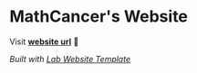 
# MathCancer's Website

Visit **[website url](#)** 🚀

_Built with [Lab Website Template](https://greene-lab.gitbook.io/lab-website-template-docs)_
